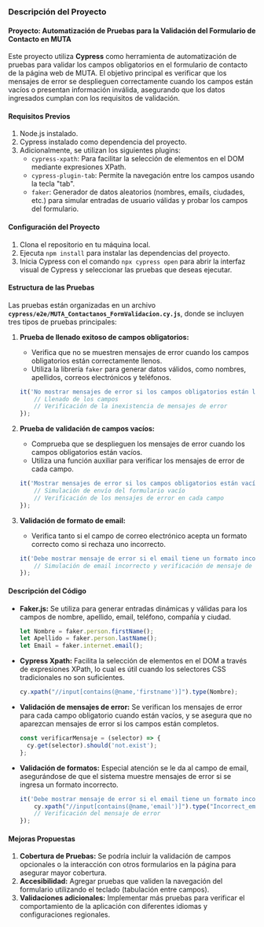 ### Descripción del Proyecto

#### **Proyecto: Automatización de Pruebas para la Validación del Formulario de Contacto en MUTA**
Este proyecto utiliza **Cypress** como herramienta de automatización de pruebas para validar los campos obligatorios en el formulario de contacto de la página web de MUTA. El objetivo principal es verificar que los mensajes de error se desplieguen correctamente cuando los campos están vacíos o presentan información inválida, asegurando que los datos ingresados cumplan con los requisitos de validación.

#### **Requisitos Previos**
1. Node.js instalado.
2. Cypress instalado como dependencia del proyecto.
3. Adicionalmente, se utilizan los siguientes plugins:
   - `cypress-xpath`: Para facilitar la selección de elementos en el DOM mediante expresiones XPath.
   - `cypress-plugin-tab`: Permite la navegación entre los campos usando la tecla "tab".
   - `faker`: Generador de datos aleatorios (nombres, emails, ciudades, etc.) para simular entradas de usuario válidas y probar los campos del formulario.

#### **Configuración del Proyecto**
1. Clona el repositorio en tu máquina local.
2. Ejecuta `npm install` para instalar las dependencias del proyecto.
3. Inicia Cypress con el comando `npx cypress open` para abrir la interfaz visual de Cypress y seleccionar las pruebas que deseas ejecutar.

#### **Estructura de las Pruebas**
Las pruebas están organizadas en un archivo **`cypress/e2e/MUTA_Contactanos_FormValidacion.cy.js`**, donde se incluyen tres tipos de pruebas principales:

1. **Prueba de llenado exitoso de campos obligatorios:**
   - Verifica que no se muestren mensajes de error cuando los campos obligatorios están correctamente llenos.
   - Utiliza la librería `faker` para generar datos válidos, como nombres, apellidos, correos electrónicos y teléfonos.

   ```javascript
   it('No mostrar mensajes de error si los campos obligatorios están llenos', () => {
       // Llenado de los campos
       // Verificación de la inexistencia de mensajes de error
   });
   ```

2. **Prueba de validación de campos vacíos:**
   - Comprueba que se desplieguen los mensajes de error cuando los campos obligatorios están vacíos.
   - Utiliza una función auxiliar para verificar los mensajes de error de cada campo.

   ```javascript
   it('Mostrar mensajes de error si los campos obligatorios están vacíos', () => {
       // Simulación de envío del formulario vacío
       // Verificación de los mensajes de error en cada campo
   });
   ```

3. **Validación de formato de email:**
   - Verifica tanto si el campo de correo electrónico acepta un formato correcto como si rechaza uno incorrecto.
   
   ```javascript
   it('Debe mostrar mensaje de error si el email tiene un formato incorrecto', () => {
       // Simulación de email incorrecto y verificación de mensaje de error
   });
   ```

#### **Descripción del Código**
- **Faker.js:** Se utiliza para generar entradas dinámicas y válidas para los campos de nombre, apellido, email, teléfono, compañía y ciudad.
  
  ```javascript
  let Nombre = faker.person.firstName();
  let Apellido = faker.person.lastName();
  let Email = faker.internet.email();
  ```

- **Cypress Xpath:** Facilita la selección de elementos en el DOM a través de expresiones XPath, lo cual es útil cuando los selectores CSS tradicionales no son suficientes.
  
  ```javascript
  cy.xpath("//input[contains(@name,'firstname')]").type(Nombre);
  ```

- **Validación de mensajes de error:** Se verifican los mensajes de error para cada campo obligatorio cuando están vacíos, y se asegura que no aparezcan mensajes de error si los campos están completos.
  
  ```javascript
  const verificarMensaje = (selector) => {
    cy.get(selector).should('not.exist');
  };
  ```

- **Validación de formatos:** Especial atención se le da al campo de email, asegurándose de que el sistema muestre mensajes de error si se ingresa un formato incorrecto.

  ```javascript
  it('Debe mostrar mensaje de error si el email tiene un formato incorrecto', () => {
      cy.xpath("//input[contains(@name,'email')]").type("Incorrect_email.com");
      // Verificación del mensaje de error
  });
  ```

#### **Mejoras Propuestas**
1. **Cobertura de Pruebas:** Se podría incluir la validación de campos opcionales o la interacción con otros formularios en la página para asegurar mayor cobertura.
2. **Accesibilidad:** Agregar pruebas que validen la navegación del formulario utilizando el teclado (tabulación entre campos).
3. **Validaciones adicionales:** Implementar más pruebas para verificar el comportamiento de la aplicación con diferentes idiomas y configuraciones regionales.


